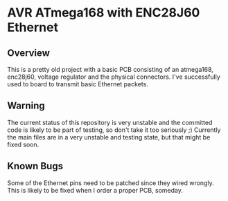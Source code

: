 AVR ATmega168 with ENC28J60 Ethernet
====================================

Overview
--------

This is a pretty old project with a basic PCB consisting of an atmega168, enc28j60, voltage regulator and the physical connectors.
I've successfully used to board to transmit basic Ethernet packets.


Warning
-------

The current status of this repository is very unstable and the committed code is likely to be part of testing, so don't take it too seriously ;)
Currently the main files are in a very unstable and testing state, but that might be fixed soon.

Known Bugs
----------
Some of the Ethernet pins need to be patched since they wired wrongly. This is likely to be fixed when I order a proper PCB, someday.